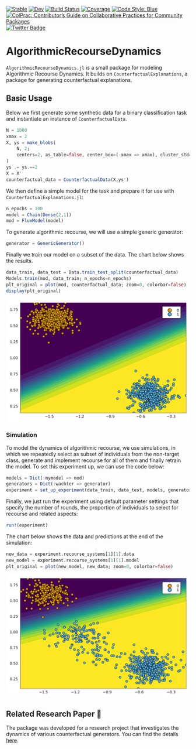 
[![Stable](https://img.shields.io/badge/docs-stable-blue.svg)](https://pat-alt.github.io/AlgorithmicRecourseDynamics.jl/stable) [![Dev](https://img.shields.io/badge/docs-dev-blue.svg)](https://pat-alt.github.io/AlgorithmicRecourseDynamics.jl/dev) [![Build Status](https://github.com/pat-alt/AlgorithmicRecourseDynamics.jl/actions/workflows/CI.yml/badge.svg?branch=main)](https://github.com/pat-alt/AlgorithmicRecourseDynamics.jl/actions/workflows/CI.yml?query=branch%3Amain) [![Coverage](https://codecov.io/gh/pat-alt/AlgorithmicRecourseDynamics.jl/branch/main/graph/badge.svg)](https://codecov.io/gh/pat-alt/AlgorithmicRecourseDynamics.jl) [![Code Style: Blue](https://img.shields.io/badge/code%20style-blue-4495d1.svg)](https://github.com/invenia/BlueStyle) [![ColPrac: Contributor’s Guide on Collaborative Practices for Community Packages](https://img.shields.io/badge/ColPrac-Contributor's%20Guide-blueviolet.png)](https://github.com/SciML/ColPrac) [![Twitter Badge](https://img.shields.io/twitter/url/https/twitter.com/paltmey.svg?style=social&label=Follow%20%40paltmey)](https://twitter.com/paltmey)

# AlgorithmicRecourseDynamics

`AlgorithmicRecourseDynamics.jl` is a small package for modeling Algorithmic Recourse Dynamics. It builds on `CounterfactualExplanations`, a package for generating counterfactual explanations.

## Basic Usage

Below we first generate some synthetic data for a binary classification task and instantiate an instance of `CounterfactualData`.

``` julia
N = 1000
xmax = 2
X, ys = make_blobs(
    N, 2; 
    centers=2, as_table=false, center_box=(-xmax => xmax), cluster_std=0.1
)
ys .= ys.==2
X = X'
counterfactual_data = CounterfactualData(X,ys')
```

We then define a simple model for the task and prepare it for use with `CounterfactualExplanations.jl`:

``` julia
n_epochs = 100
model = Chain(Dense(2,1))
mod = FluxModel(model)
```

To generate algorithmic recourse, we will use a simple generic generator:

``` julia
generator = GenericGenerator()
```

Finally we train our model on a subset of the data. The chart below shows the results.

``` julia
data_train, data_test = Data.train_test_split(counterfactual_data)
Models.train(mod, data_train; n_epochs=n_epochs)
plt_original = plot(mod, counterfactual_data; zoom=0, colorbar=false)
display(plt_original)
```

![](README_files/figure-commonmark/cell-6-output-1.svg)

### Simulation

To model the dynamics of algorithmic recourse, we use simulations, in which we repeatedly select as subset of individuals from the non-target class, generate and implement recourse for all of them and finally retrain the model. To set this experiment up, we can use the code below:

``` julia
models = Dict(:mymodel => mod)
generators = Dict(:wachter => generator)
experiment = set_up_experiment(data_train, data_test, models, generators)
```

Finally, we just run the experiment using default parameter settings that specify the number of rounds, the proportion of individuals to select for recourse and related aspects:

``` julia
run!(experiment)
```

The chart below shows the data and predictions at the end of the simulation:

``` julia
new_data = experiment.recourse_systems[1][1].data
new_model = experiment.recourse_systems[1][1].model
plt_original = plot(new_model, new_data; zoom=0, colorbar=false)
```

![](README_files/figure-commonmark/cell-9-output-1.svg)

## Related Research Paper 📝

The package was developed for a research project that investigates the dynamics of various counterfactual generators. You can find the details [here](https://github.com/pat-alt/endogenous-macrodynamics-in-algorithmic-recourse).
